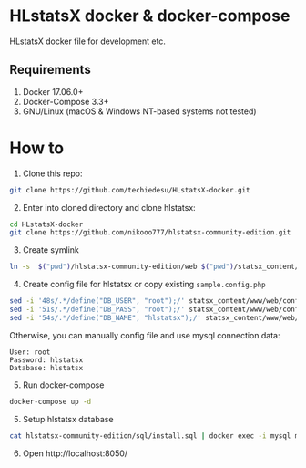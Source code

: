 # HLstatsX docker & docker-compose

HLstatsX docker file for development etc.


## Requirements
1. Docker 17.06.0+
2. Docker-Compose 3.3+
3. GNU/Linux (macOS & Windows NT-based systems not tested)

# How to

1. Clone this repo:
```bash
git clone https://github.com/techiedesu/HLstatsX-docker.git
```

2. Enter into cloned directory and clone hlstatsx: 
```bash
cd HLstatsX-docker
git clone https://github.com/nikooo777/hlstatsx-community-edition.git
```

3. Create symlink
```bash
ln -s  $("pwd")/hlstatsx-community-edition/web $("pwd")/statsx_content/www
```

4. Create config file for hlstatsx or copy existing `sample.config.php`
```bash
sed -i '48s/.*/define("DB_USER", "root");/' statsx_content/www/web/config.php
sed -i '51s/.*/define("DB_PASS", "root");/' statsx_content/www/web/config.php
sed -i '54s/.*/define("DB_NAME", "hlstatsx");/' statsx_content/www/web/config.php
```
Otherwise, you can manually config file and use mysql connection data:
```
User: root
Password: hlstatsx
Database: hlstatsx 
```

5. Run docker-compose
```bash
docker-compose up -d
```

5. Setup hlstatsx database

```bash
cat hlstatsx-community-edition/sql/install.sql | docker exec -i mysql mysql -uroot -proot -Dhlstatsx
```

6. Open http://localhost:8050/

